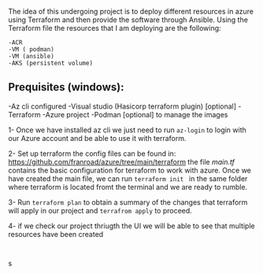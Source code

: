 
The idea of this undergoing project is to deploy different resources in azure using Terraform and then provide the software through Ansible.
Using the Terraform file the resources that I am deploying are the following:

````
-ACR
-VM ( podman)
-VM (ansible)
-AKS (persistent volume)
````
## Prequisites (windows):
-Az cli configured
-Visual studio (Hasicorp terraform plugin) [optional]
-Terraform
-Azure project
-Podman [optional] to manage the images

1- Once we have installed az cli we just need to run ````az-login```` to login with our Azure account and be able to use it with terraform.

2- Set up terraform the config files can be found in: https://github.com/franroad/azure/tree/main/terraform the file _main.tf_ contains the basic configuration for terraform to work with azure.
Once we have created the main file, we can run ````terraform init ```` in the same folder where terraform is located  fromt the terminal and we are ready to rumble.

3- Run ````terraform plan```` to obtain a summary of the changes that terraform will apply in our project and ````terrafrom apply```` to proceed.

4- if we check our project thriugth the UI we will be able to see that multiple resources have been created

```#0969DA python


````

s
